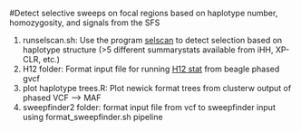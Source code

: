 #Detect selective sweeps on focal regions based on haplotype number, homozygosity, and signals from the SFS

1. runselscan.sh: Use the program [selscan](https://github.com/szpiech/selscan) to detect selection based on haplotype structure (>5 different summarystats available from iHH, XP-CLR, etc.)
2. H12 folder: Format input file for running [H12 stat](https://github.com/ngarud/SelectionHapStats/) from beagle phased gvcf 
3. plot haplotype trees.R: Plot newick format trees from clusterw output of phased VCF --> MAF
4. sweepfinder2 folder: format input file from vcf to sweepfinder input using format_sweepfinder.sh pipeline
